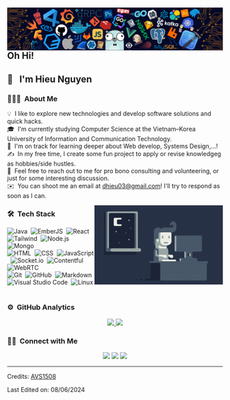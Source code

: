 <img alt="Night Coding" src="./header_.png" align="left"/><h2>Oh Hi!</h2>

## 👋 &nbsp; I'm Hieu Nguyen

### 👨🏻‍💻 &nbsp;About Me

💡 &nbsp;I like to explore new technologies and develop software solutions and quick hacks.\
🎓 &nbsp;I'm currently studying Computer Science at the Vietnam–Korea University of Information and Communication Technology.\
🌱 &nbsp;I'm on track for learning deeper about Web develop, Systems Design,...!\
✍️ &nbsp;In my free time, I create some fun project to apply or revise knowledgeg as hobbies/side hustles.\
💬 &nbsp;Feel free to reach out to me for pro bono consulting and volunteering, or just for some interesting discussion.\
✉️ &nbsp;You can shoot me an email at dhieu03@gmail.com! I'll try to respond as soon as I can.
<!-- 📄 &nbsp;Please have a look at my [Résumé](https://www.adityavsingh.com/resume.html) for more details about me. I'm open to feedback and suggestions! -->

<img alt="Night Coding" src="https://raw.githubusercontent.com/AVS1508/AVS1508/master/assets/Night-Coding.gif" align="right"/>

### 🛠 &nbsp;Tech Stack

![Java](https://img.shields.io/badge/-Java-05122A?style=flat&logo=openjdk&logoColor=FFA518)&nbsp;
![EmberJS](https://img.shields.io/badge/Ember.js-black?logo=ember.js)&nbsp;
![React](https://img.shields.io/badge/-React-05122A?style=flat&logo=react)&nbsp;
![Tailwind](https://img.shields.io/badge/Tailwind-black?logo=Tailwindcss)&nbsp;
![Node.js](https://img.shields.io/badge/-Node.js-05122A?style=flat&logo=node.js)&nbsp;
![Mongo](https://img.shields.io/badge/-Mongo-05122A?style=flat&logo=mongodb)&nbsp;\
![HTML](https://img.shields.io/badge/-HTML-05122A?style=flat&logo=HTML5)&nbsp;
![CSS](https://img.shields.io/badge/-CSS-05122A?style=flat&logo=CSS3&logoColor=1572B6)&nbsp;
![JavaScript](https://img.shields.io/badge/-JavaScript-05122A?style=flat&logo=javascript)&nbsp;
![Socket.io](https://img.shields.io/badge/-Socket.io-05122A?style=flat&logo=socket.io&logoColor=ffffff)&nbsp;
![Contentful](https://img.shields.io/badge/Contentful-black?logo=contentful)&nbsp;
![WebRTC](https://img.shields.io/badge/-WebRTC-05122A?style=flat&logo=webrtc)&nbsp;\
![Git](https://img.shields.io/badge/-Git-05122A?style=flat&logo=git)&nbsp;
![GitHub](https://img.shields.io/badge/-GitHub-05122A?style=flat&logo=github)&nbsp;
![Markdown](https://img.shields.io/badge/-Markdown-05122A?style=flat&logo=markdown)&nbsp;
![Visual Studio Code](https://img.shields.io/badge/-Visual%20Studio%20Code-05122A?style=flat&logo=visual-studio-code&logoColor=007ACC)&nbsp;
![Linux](https://img.shields.io/badge/-Linux-05122A?style=flat&logo=linux&logoColor=ffffff)&nbsp;



### ⚙️ &nbsp;GitHub Analytics

<div align="center">
  <a href="https://github.com/2H1EU8">
    <img height="180em" src="https://github-readme-stats-eight-theta.vercel.app/api?username=2H1EU8&show_icons=true&theme=algolia&include_all_commits=true&count_private=true"/>
    <img height="180em" src="https://github-readme-stats-eight-theta.vercel.app/api/top-langs/?username=2H1EU8&layout=compact&langs_count=8&theme=algolia"/>
  </a>
</div>

### 🤝🏻 &nbsp;Connect with Me

<p align="center">
<a href="mailto:avsingh@umass.edu"><img src="https://img.shields.io/badge/-dhieu03@gmail.com-05122A?style=flat&logo=Gmail&logoColor=white"/></a>
<a href="https://instagram.com/hieunekk03"><img src="https://img.shields.io/badge/-@hieunekk03-05122A?style=flat&logo=Instagram&logoColor=white"/></a>
<a href="https://facebook.com/nguyenduchieu03"><img src="https://img.shields.io/badge/-@hieunekk03-05122A?style=flat&logo=facebook&logoColor=ffffff"/></a>
</p>

-----

Credits: [AVS1508](https://github.com/AVS1508)

Last Edited on: 08/06/2024
